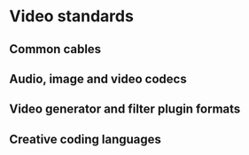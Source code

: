 # Video standards

## Common cables

## Audio, image and video codecs

## Video generator and filter plugin formats

## Creative coding languages
